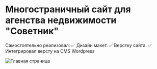 # Многостраничный сайт для агенства недвижимости "Советник"

Самостоятельно реализовал:
:white_check_mark: Дизайн макет.
:white_check_mark: Верстку сайта.
:white_check_mark: Интегрировал версту на CMS Wordpress

![Главная страница](https://imageup.ru/img151/3790657/screenshot_14.jpg "Главная страница")
